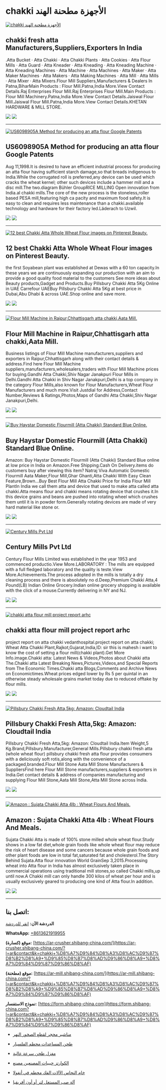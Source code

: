 # chakki الأجهزة مطحنة الهند

<a href="https://swt.shibang-china.com/?l=ar&img&k=chakki+%D8%A7%D9%84%D8%A3%D8%AC%D9%87%D8%B2%D8%A9+%D9%85%D8%B7%D8%AD%D9%86%D8%A9+%D8%A7%D9%84%D9%87%D9%86%D8%AF" target="_blank">![chakki الأجهزة مطحنة الهند](http://static.shibang-china.com/all-800x300/250.jpg)</a>

## chakki fresh atta Manufacturers,Suppliers,Exporters In India
.Atta Bucket &middot; Atta Chakki &middot; Atta Chakki Plants &middot; Atta Cookies &middot; Atta Flour Mills &middot; Atta Guard &middot; Atta Kneader &middot; Atta Kneading &middot; Atta Kneading Machine &middot; Atta Kneading Machines &middot; Atta Machine &middot; Atta Machines &middot; Atta Maker &middot; Atta Maker Machines &middot; Atta Makers &middot; Atta Making Machines &middot; Atta Mill &middot; Atta Mills &middot; Atta Mixer &middot; Atta Mixers.Flour Mill Suppliers,Manufacturers &amp; Dealers In Patna,BiharMain Products : Flour Mill.Patna,India More.View Contact Details.Raj Enterprises Flour Mill.Raj Enterprises Flour Mill.Main Products : Flour Mill Machinery.Patna,India More.View Contact Details.Jaiswal Flour Mill.Jaiswal Flour Mill.Patna,India More.View Contact Details.KHETAN HARDWARE &amp; MILL STORE.


<a href="https://whatsapp.shibangsoft.com/WhatsApp.php" target="_blank" title="WhatsApp">![](http://static.shibang-china.com/icon/whatsapp.png)</a> <a href="https://swt.shibang-china.com/?l=ar&icon&k=chakki+%D8%A7%D9%84%D8%A3%D8%AC%D9%87%D8%B2%D8%A9+%D9%85%D8%B7%D8%AD%D9%86%D8%A9+%D8%A7%D9%84%D9%87%D9%86%D8%AF" target="_blank">![](http://static.shibang-china.com/icon/chat-ar.png)</a>

---

<a href="https://swt.shibang-china.com/?l=ar&img&k=chakki+%D8%A7%D9%84%D8%A3%D8%AC%D9%87%D8%B2%D8%A9+%D9%85%D8%B7%D8%AD%D9%86%D8%A9+%D8%A7%D9%84%D9%87%D9%86%D8%AF" target="_blank">![US6098905A Method for producing an atta flour Google Patents](http://static.shibang-china.com/all-800x300/211.jpg)</a>

## US6098905A Method for producing an atta flour Google Patents
Aug 11,1998.It is desired to have an efficient industrial process for producing an atta flour having sufficient starch damage,so that breads indigenous to India.While the corrugated roll is preferred,any device can be used which cracks the wheat kernel; other such devices include a hammer mill and a disc mill.The two.diagram Bühler GroupRICE MILLING Open innovation from India.al chakki mills.The core of the new process is the stoneless,roller based PESA mill,featuring high ca pacity and maximum food safety.It is easy to clean and requires less maintenance than a chakki.available technology and hardware for their factory led.Läderach to Uzwil.


<a href="https://whatsapp.shibangsoft.com/WhatsApp.php" target="_blank" title="WhatsApp">![](http://static.shibang-china.com/icon/whatsapp.png)</a> <a href="https://swt.shibang-china.com/?l=ar&icon&k=chakki+%D8%A7%D9%84%D8%A3%D8%AC%D9%87%D8%B2%D8%A9+%D9%85%D8%B7%D8%AD%D9%86%D8%A9+%D8%A7%D9%84%D9%87%D9%86%D8%AF" target="_blank">![](http://static.shibang-china.com/icon/chat-ar.png)</a>

---

<a href="https://swt.shibang-china.com/?l=ar&img&k=chakki+%D8%A7%D9%84%D8%A3%D8%AC%D9%87%D8%B2%D8%A9+%D9%85%D8%B7%D8%AD%D9%86%D8%A9+%D8%A7%D9%84%D9%87%D9%86%D8%AF" target="_blank">![12 best Chakki Atta Whole Wheat Flour images on Pinterest Beauty.](http://static.shibang-china.com/all-800x300/1250.jpg)</a>

## 12 best Chakki Atta Whole Wheat Flour images on Pinterest Beauty.
the first Soyabean plant was established at Dewas with a 60 ton capacity.In these years we are continuously expanding our production with an aim to provide a good quality food material to the customers See more ideas about Beauty products,Gadget and Products.Buy Pillsbury Chakki Atta 5Kg Online in UAE Carrefour UAEBuy Pillsbury Chakki Atta 5Kg at best price in Dubai,Abu Dhabi &amp; across UAE.Shop online and save more.


<a href="https://whatsapp.shibangsoft.com/WhatsApp.php" target="_blank" title="WhatsApp">![](http://static.shibang-china.com/icon/whatsapp.png)</a> <a href="https://swt.shibang-china.com/?l=ar&icon&k=chakki+%D8%A7%D9%84%D8%A3%D8%AC%D9%87%D8%B2%D8%A9+%D9%85%D8%B7%D8%AD%D9%86%D8%A9+%D8%A7%D9%84%D9%87%D9%86%D8%AF" target="_blank">![](http://static.shibang-china.com/icon/chat-ar.png)</a>

---

<a href="https://swt.shibang-china.com/?l=ar&img&k=chakki+%D8%A7%D9%84%D8%A3%D8%AC%D9%87%D8%B2%D8%A9+%D9%85%D8%B7%D8%AD%D9%86%D8%A9+%D8%A7%D9%84%D9%87%D9%86%D8%AF" target="_blank">![Flour Mill Machine in Raipur,Chhattisgarh atta chakki,Aata Mill.](http://static.shibang-china.com/all-800x300/543.jpg)</a>

## Flour Mill Machine in Raipur,Chhattisgarh atta chakki,Aata Mill.
Business listings of Flour Mill Machine manufacturers,suppliers and exporters in Raipur,Chhattisgarh along with their contact details &amp; address.Find here Flour Mill Machine suppliers,manufacturers,wholesalers,traders with Flour Mill Machine prices for buying.Gandhi Atta Chakki,Shiv Nagar Janakpuri Flour Mills in Delhi.Gandhi Atta Chakki in Shiv Nagar Janakpuri,Delhi is a top company in the category Flour Mills,also known for Flour Manufacturers,Wheat Flour Manufacturers and much more.Visit Justdial for Address,Contact Number,Reviews &amp; Ratings,Photos,Maps of Gandhi Atta Chakki,Shiv Nagar Janakpuri,Delhi.


<a href="https://whatsapp.shibangsoft.com/WhatsApp.php" target="_blank" title="WhatsApp">![](http://static.shibang-china.com/icon/whatsapp.png)</a> <a href="https://swt.shibang-china.com/?l=ar&icon&k=chakki+%D8%A7%D9%84%D8%A3%D8%AC%D9%87%D8%B2%D8%A9+%D9%85%D8%B7%D8%AD%D9%86%D8%A9+%D8%A7%D9%84%D9%87%D9%86%D8%AF" target="_blank">![](http://static.shibang-china.com/icon/chat-ar.png)</a>

---

<a href="https://swt.shibang-china.com/?l=ar&img&k=chakki+%D8%A7%D9%84%D8%A3%D8%AC%D9%87%D8%B2%D8%A9+%D9%85%D8%B7%D8%AD%D9%86%D8%A9+%D8%A7%D9%84%D9%87%D9%86%D8%AF" target="_blank">![Buy Haystar Domestic Flourmill (Atta Chakki) Standard Blue Online.](http://static.shibang-china.com/all-800x300/364.jpg)</a>

## Buy Haystar Domestic Flourmill (Atta Chakki) Standard Blue Online.
Amazon: Buy Haystar Domestic Flourmill (Atta Chakki) Standard Blue online at low price in India on Amazon.Free Shipping.Cash On Delivery.items do customers buy after viewing this item? Natraj Viva Automatic Domestic Flourmill Aata Maker,Flour Mill,Ghar Ghanti,Atta Chakki With Easy Clean Feature,Brown…Buy Best Flour Mill Atta Chakki Price for India Flour Mill PlantIn India we call them atta and device that used to make atta called atta chakki.Atta means flour and chakki means rotating device that crushes it.In this device grains and beans are pushed into rotating wheel which crushes them until it is in powder form.Generally rotating devices are made of very hard material like stone or.


<a href="https://whatsapp.shibangsoft.com/WhatsApp.php" target="_blank" title="WhatsApp">![](http://static.shibang-china.com/icon/whatsapp.png)</a> <a href="https://swt.shibang-china.com/?l=ar&icon&k=chakki+%D8%A7%D9%84%D8%A3%D8%AC%D9%87%D8%B2%D8%A9+%D9%85%D8%B7%D8%AD%D9%86%D8%A9+%D8%A7%D9%84%D9%87%D9%86%D8%AF" target="_blank">![](http://static.shibang-china.com/icon/chat-ar.png)</a>

---

<a href="https://swt.shibang-china.com/?l=ar&img&k=chakki+%D8%A7%D9%84%D8%A3%D8%AC%D9%87%D8%B2%D8%A9+%D9%85%D8%B7%D8%AD%D9%86%D8%A9+%D8%A7%D9%84%D9%87%D9%86%D8%AF" target="_blank">![Century Mills Pvt Ltd](http://static.shibang-china.com/all-800x300/1159.jpg)</a>

## Century Mills Pvt Ltd
Century Flour Mills Limited was established in the year 1953 and commenced productio.View More.LABORATORY : The mills are equipped with a full fledged laboratory and the quality is teste.View More.Achievements.The process adopted in the mills is totally a dry cleaning process and there is absolutely no d.Deep,Premium Chakki Atta,4 Pound(LB) Indian Online Grocery.Indian online grocery shopping is available with the click of a mouse.Currently delivering in NY and NJ.


<a href="https://whatsapp.shibangsoft.com/WhatsApp.php" target="_blank" title="WhatsApp">![](http://static.shibang-china.com/icon/whatsapp.png)</a> <a href="https://swt.shibang-china.com/?l=ar&icon&k=chakki+%D8%A7%D9%84%D8%A3%D8%AC%D9%87%D8%B2%D8%A9+%D9%85%D8%B7%D8%AD%D9%86%D8%A9+%D8%A7%D9%84%D9%87%D9%86%D8%AF" target="_blank">![](http://static.shibang-china.com/icon/chat-ar.png)</a>

---

<a href="https://swt.shibang-china.com/?l=ar&img&k=chakki+%D8%A7%D9%84%D8%A3%D8%AC%D9%87%D8%B2%D8%A9+%D9%85%D8%B7%D8%AD%D9%86%D8%A9+%D8%A7%D9%84%D9%87%D9%86%D8%AF" target="_blank">![chakki atta flour mill project report arhc](http://static.shibang-china.com/all-800x300/185.jpg)</a>

## chakki atta flour mill project report arhc
project report on atta chakki vedanthospital.project report on atta chakki; Wheat Atta Chakki Plant,Rajkot,Gujarat,India,ID: sir this is mahesh i want to know the cost of setting a flour mill(chakki plant).Get More Info.image.Chakki atta: Latest News &amp; Videos,Photos about Chakki atta The.Chakki atta Latest Breaking News,Pictures,Videos,and Special Reports from The Economic Times.Chakki atta Blogs,Comments and Archive News on Economictimes.Wheat prices edged lower by Rs 5 per quintal in an otherwise steady wholesale grains market today due to reduced offtake by flour mills.


<a href="https://whatsapp.shibangsoft.com/WhatsApp.php" target="_blank" title="WhatsApp">![](http://static.shibang-china.com/icon/whatsapp.png)</a> <a href="https://swt.shibang-china.com/?l=ar&icon&k=chakki+%D8%A7%D9%84%D8%A3%D8%AC%D9%87%D8%B2%D8%A9+%D9%85%D8%B7%D8%AD%D9%86%D8%A9+%D8%A7%D9%84%D9%87%D9%86%D8%AF" target="_blank">![](http://static.shibang-china.com/icon/chat-ar.png)</a>

---

<a href="https://swt.shibang-china.com/?l=ar&img&k=chakki+%D8%A7%D9%84%D8%A3%D8%AC%D9%87%D8%B2%D8%A9+%D9%85%D8%B7%D8%AD%D9%86%D8%A9+%D8%A7%D9%84%D9%87%D9%86%D8%AF" target="_blank">![Pillsbury Chakki Fresh Atta,5kg: Amazon: Cloudtail India](http://static.shibang-china.com/all-800x300/434.jpg)</a>

## Pillsbury Chakki Fresh Atta,5kg: Amazon: Cloudtail India
Pillsbury Chakki Fresh Atta,5kg: Amazon: Cloudtail India.Item Weight,5 Kg.Brand,Pillsbury.Manufacturer,General Mills.Pillsbury chakki fresh atta (whole wheat flour) pillsbury chakki fresh atta flour provides consumers with a deliciously soft rotis,along with the convenience of a packaged,branded.Flour Mill Stone Aata Mill Stone Manufacturers &amp; SuppliersFind here Flour Mill Stone manufacturers,suppliers &amp; exporters in India.Get contact details &amp; address of companies manufacturing and supplying Flour Mill Stone,Aata Mill Stone,Atta Mill Stone across India.


<a href="https://whatsapp.shibangsoft.com/WhatsApp.php" target="_blank" title="WhatsApp">![](http://static.shibang-china.com/icon/whatsapp.png)</a> <a href="https://swt.shibang-china.com/?l=ar&icon&k=chakki+%D8%A7%D9%84%D8%A3%D8%AC%D9%87%D8%B2%D8%A9+%D9%85%D8%B7%D8%AD%D9%86%D8%A9+%D8%A7%D9%84%D9%87%D9%86%D8%AF" target="_blank">![](http://static.shibang-china.com/icon/chat-ar.png)</a>

---

<a href="https://swt.shibang-china.com/?l=ar&img&k=chakki+%D8%A7%D9%84%D8%A3%D8%AC%D9%87%D8%B2%D8%A9+%D9%85%D8%B7%D8%AD%D9%86%D8%A9+%D8%A7%D9%84%D9%87%D9%86%D8%AF" target="_blank">![Amazon : Sujata Chakki Atta 4lb : Wheat Flours And Meals.](http://static.shibang-china.com/all-800x300/352.jpg)</a>

## Amazon : Sujata Chakki Atta 4lb : Wheat Flours And Meals.
Sujata Chakki Atta is made of 100% stone milled whole wheat flour.Study shows in a low fat diet,whole grain foods like whole wheat flour may reduce the risk of heart disease and some cancers because whole grain foods and other plant foods are low in total fat,saturated fat and cholesterol.The Story Behind Sujata.Atta flour innovation World GrainSep 3,2015.Processing wheat into Atta flour in India has almost exclusively taken place in commercial operations using traditional mill stones,so called Chakki mills,up until now.A Chakki mill can only handle 300 kilos of wheat per hour and is usually exclusively geared to producing one kind of Atta flour.In addition.


<a href="https://whatsapp.shibangsoft.com/WhatsApp.php" target="_blank" title="WhatsApp">![](http://static.shibang-china.com/icon/whatsapp.png)</a> <a href="https://swt.shibang-china.com/?l=ar&icon&k=chakki+%D8%A7%D9%84%D8%A3%D8%AC%D9%87%D8%B2%D8%A9+%D9%85%D8%B7%D8%AD%D9%86%D8%A9+%D8%A7%D9%84%D9%87%D9%86%D8%AF" target="_blank">![](http://static.shibang-china.com/icon/chat-ar.png)</a>

---
## اتصل بنا:

**الدردشة الآن:** [انقر للدردشة](https://swt.shibang-china.com?l=ar&contact&k=chakki+%D8%A7%D9%84%D8%A3%D8%AC%D9%87%D8%B2%D8%A9+%D9%85%D8%B7%D8%AD%D9%86%D8%A9+%D8%A7%D9%84%D9%87%D9%86%D8%AF)

**WhatsApp:**  [+8613621919955](https://whatsapp.shibangsoft.com/WhatsApp.php)

**موقع (كسارة):** [https://ar-crusher.shibang-china.com/](https://ar-crusher.shibang-china.com/?l=ar&contact&k=chakki+%D8%A7%D9%84%D8%A3%D8%AC%D9%87%D8%B2%D8%A9+%D9%85%D8%B7%D8%AD%D9%86%D8%A9+%D8%A7%D9%84%D9%87%D9%86%D8%AF)

**موقع (مطحنة):** [https://ar-mill.shibang-china.com/](https://ar-mill.shibang-china.com/?l=ar&contact&k=chakki+%D8%A7%D9%84%D8%A3%D8%AC%D9%87%D8%B2%D8%A9+%D9%85%D8%B7%D8%AD%D9%86%D8%A9+%D8%A7%D9%84%D9%87%D9%86%D8%AF)

**نموذج الاستفسار:** [https://form.shibang-china.com](https://form.shibang-china.com?l=ar&contact&k=chakki+%D8%A7%D9%84%D8%A3%D8%AC%D9%87%D8%B2%D8%A9+%D9%85%D8%B7%D8%AD%D9%86%D8%A9+%D8%A7%D9%84%D9%87%D9%86%D8%AF)

* [مناشير محجر لقطع الصخور النهر](../28/%D9%85%D9%86%D8%A7%D8%B4%D9%8A%D8%B1%20%D9%85%D8%AD%D8%AC%D8%B1%20%D9%84%D9%82%D8%B7%D8%B9%20%D8%A7%D9%84%D8%B5%D8%AE%D9%88%D8%B1%20%D8%A7%D9%84%D9%86%D9%87%D8%B1.md)

* [طحن المساعدات محطم الفلسبار](../28/%D8%B7%D8%AD%D9%86%20%D8%A7%D9%84%D9%85%D8%B3%D8%A7%D8%B9%D8%AF%D8%A7%D8%AA%20%D9%85%D8%AD%D8%B7%D9%85%20%D8%A7%D9%84%D9%81%D9%84%D8%B3%D8%A8%D8%A7%D8%B1.md)

* [مغزل طحن سرعة عالية](../29/%D9%85%D8%BA%D8%B2%D9%84%20%D8%B7%D8%AD%D9%86%20%D8%B3%D8%B1%D8%B9%D8%A9%20%D8%B9%D8%A7%D9%84%D9%8A%D8%A9.md)

* [الكوارتز حبيبات المصنعين مصنع](../28/%D8%A7%D9%84%D9%83%D9%88%D8%A7%D8%B1%D8%AA%D8%B2%20%D8%AD%D8%A8%D9%8A%D8%A8%D8%A7%D8%AA%20%D8%A7%D9%84%D9%85%D8%B5%D9%86%D8%B9%D9%8A%D9%86%20%D9%85%D8%B5%D9%86%D8%B9.md)

* [خام النحاس الآلات الفك محطم في أنغولا](../30/%D8%AE%D8%A7%D9%85%20%D8%A7%D9%84%D9%86%D8%AD%D8%A7%D8%B3%20%D8%A7%D9%84%D8%A2%D9%84%D8%A7%D8%AA%20%D8%A7%D9%84%D9%81%D9%83%20%D9%85%D8%AD%D8%B7%D9%85%20%D9%81%D9%8A%20%D8%A3%D9%86%D8%BA%D9%88%D9%84%D8%A7.md)

* [آلة صب المستغل لتر أو أون أفريقيا](../26/%D8%A2%D9%84%D8%A9%20%D8%B5%D8%A8%20%D8%A7%D9%84%D9%85%D8%B3%D8%AA%D8%BA%D9%84%20%D9%84%D8%AA%D8%B1%20%D8%A3%D9%88%20%D8%A3%D9%88%D9%86%20%D8%A3%D9%81%D8%B1%D9%8A%D9%82%D9%8A%D8%A7.md)